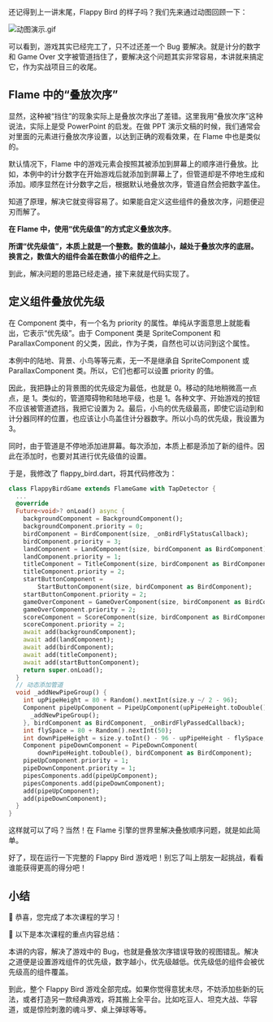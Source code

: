 还记得到上一讲末尾，Flappy Bird 的样子吗？我们先来通过动图回顾一下：

![动图演示.gif](https://p9-juejin.byteimg.com/tos-cn-i-k3u1fbpfcp/3a377fb0198f4b1690b12449b7eeed26~tplv-k3u1fbpfcp-watermark.image?)

可以看到，游戏其实已经完工了，只不过还差一个 Bug 要解决。就是计分的数字和 Game Over 文字被管道挡住了，要解决这个问题其实非常容易，本讲就来搞定它，作为实战项目三的收尾。

## Flame 中的“叠放次序”

显然，这种被“挡住”的现象实际上是叠放次序出了差错。这里我用“叠放次序”这种说法，实际上是受 PowerPoint 的启发。在做 PPT 演示文稿的时候，我们通常会对里面的元素进行叠放次序设置，以达到正确的观看效果，在 Flame 中也是类似的。

默认情况下，Flame 中的游戏元素会按照其被添加到屏幕上的顺序进行叠放。比如，本例中的计分数字在开始游戏后就添加到屏幕上了，但管道却是不停地生成和添加。顺序显然在计分数字之后，根据默认地叠放次序，管道自然会把数字盖住。

知道了原理，解决它就变得容易了。如果能自定义这些组件的叠放次序，问题便迎刃而解了。

**在 Flame 中，使用“优先级值”的方式定义叠放次序**。

**所谓“优先级值”，本质上就是一个整数。数的值越小，越处于叠放次序的底层。换言之，数值大的组件会盖在数值小的组件之上**。

到此，解决问题的思路已经走通，接下来就是代码实现了。

## 定义组件叠放优先级

在 Component 类中，有一个名为 priority 的属性。单纯从字面意思上就能看出，它表示“优先级”。由于 Component 类是 SpriteComponent 和 ParallaxComponent 的父类，因此，作为子类，自然也可以访问到这个属性。

本例中的陆地、背景、小鸟等等元素，无一不是继承自 SpriteComponent 或 ParallaxComponent 类。所以，它们也都可以设置 priority 的值。

因此，我把静止的背景图的优先级定为最低，也就是 0。移动的陆地稍微高一点点，是 1。类似的，管道障碍物和陆地平级，也是 1。各种文字、开始游戏的按钮不应该被管道遮挡，我把它设置为 2。最后，小鸟的优先级最高，即使它运动到和计分器同样的位置，也应该让小鸟盖住计分器数字。所以小鸟的优先级，我设置为 3。

同时，由于管道是不停地添加进屏幕。每次添加，本质上都是添加了新的组件。因此在添加时，也要对其进行优先级值的设置。


于是，我修改了 flappy_bird.dart，将其代码修改为：

```dart
class FlappyBirdGame extends FlameGame with TapDetector {
  ...
  @override
  Future<void>? onLoad() async {
    backgroundComponent = BackgroundComponent();
    backgroundComponent.priority = 0;
    birdComponent = BirdComponent(size, _onBirdFlyStatusCallback);
    birdComponent.priority = 3;
    landComponent = LandComponent(size, birdComponent as BirdComponent);
    landComponent.priority = 1;
    titleComponent = TitleComponent(size, birdComponent as BirdComponent);
    titleComponent.priority = 2;
    startButtonComponent =
        StartButtonComponent(size, birdComponent as BirdComponent);
    startButtonComponent.priority = 2;
    gameOverComponent = GameOverComponent(size, birdComponent as BirdComponent);
    gameOverComponent.priority = 2;
    scoreComponent = ScoreComponent(size, birdComponent as BirdComponent);
    scoreComponent.priority = 2;
    await add(backgroundComponent);
    await add(landComponent);
    await add(birdComponent);
    await add(titleComponent);
    await add(startButtonComponent);
    return super.onLoad();
  }
  // 动态添加管道
  void _addNewPipeGroup() {
    int upPipeHeight = 80 + Random().nextInt(size.y ~/ 2 - 96);
    Component pipeUpComponent = PipeUpComponent(upPipeHeight.toDouble(), () {
      _addNewPipeGroup();
    }, birdComponent as BirdComponent, _onBirdFlyPassedCallback);
    int flySpace = 80 + Random().nextInt(50);
    int downPipeHeight = size.y.toInt() - 96 - upPipeHeight - flySpace;
    Component pipeDownComponent = PipeDownComponent(
        downPipeHeight.toDouble(), birdComponent as BirdComponent);
    pipeUpComponent.priority = 1;
    pipeDownComponent.priority = 1;
    pipesComponents.add(pipeUpComponent);
    pipesComponents.add(pipeDownComponent);
    add(pipeUpComponent);
    add(pipeDownComponent);
  } 
}
```

这样就可以了吗？当然！在 Flame 引擎的世界里解决叠放顺序问题，就是如此简单。

好了，现在运行一下完整的 Flappy Bird 游戏吧！别忘了叫上朋友一起挑战，看看谁能获得更高的得分吧！

## 小结

🎉 恭喜，您完成了本次课程的学习！

📌 以下是本次课程的重点内容总结：

本讲的内容，解决了游戏中的 Bug，也就是叠放次序错误导致的视图错乱。解决之道便是设置游戏组件的优先级，数字越小，优先级越低。优先级低的组件会被优先级高的组件覆盖。

到此，整个 Flappy Bird 游戏全部完成。如果你觉得意犹未尽，不妨添加些新的玩法，或者打造另一款经典游戏，将其搬上全平台。比如吃豆人、坦克大战、华容道，或是惊险刺激的魂斗罗、桌上弹球等等。